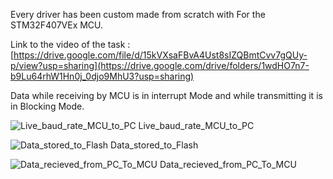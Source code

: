 Every driver has been custom made from scratch with For the STM32F407VEx MCU.

Link to the video of the task : [https://drive.google.com/file/d/15kVXsaFBvA4Ust8sIZQBmtCvv7gQUy-p/view?usp=sharing](https://drive.google.com/drive/folders/1wdHO7n7-b9Lu64rhW1Hn0j_0djo9MhU3?usp=sharing)

Data while receiving by MCU is in interrupt Mode and while transmitting it is in Blocking Mode.

![Live_baud_rate_MCU_to_PC](https://github.com/RTK-jangid/Ritik_Jangid-Firware_Task/assets/97542036/32811c3f-226a-4aeb-8385-ce9df150c48c)
Live_baud_rate_MCU_to_PC

![Data_stored_to_Flash](https://github.com/RTK-jangid/Ritik_Jangid-Firware_Task/assets/97542036/82914902-0a66-4422-9abd-73e8d3095c32)
Data_stored_to_Flash

![Data_recieved_from_PC_To_MCU](https://github.com/RTK-jangid/Ritik_Jangid-Firware_Task/assets/97542036/d5bba51d-f4b1-44fd-9095-2f068aa7491a)
Data_recieved_from_PC_To_MCU
